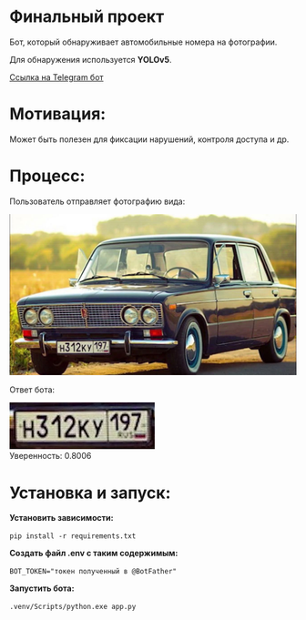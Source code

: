 # Финальный проект

Бот, который обнаруживает автомобильные номера на фотографии.

Для обнаружения используется **YOLOv5**.

[Ссылка на Telegram бот](https://t.me/bh_hw6_bot)

# Мотивация:

Может быть полезен для фиксации нарушений, контроля доступа и др.

# Процесс:

Пользователь отправляет фотографию вида:

![Входная фотография](src/HW6/example/input.png "Входная фотография")

Ответ бота:

![Выходная фотография](src/HW6/example/output.png "Выходная фотография")<br>
Уверенность: 0.8006

# Установка и запуск:

**Установить зависимости:**

```pip install -r requirements.txt```

**Создать файл .env с таким содержимым:**

```BOT_TOKEN="токен полученный в @BotFather"```

**Запустить бота:**

```.venv/Scripts/python.exe app.py```